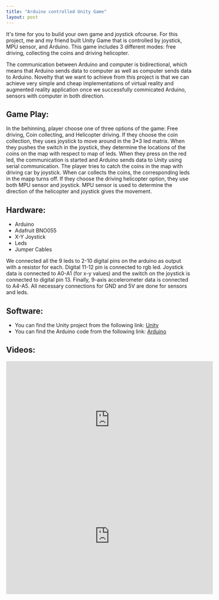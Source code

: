 ```yaml
---
title: "Arduino controlled Unity Game"
layout: post
---
```


It's time for you to build your own game and joystick ofcourse. For this project, me and my friend built Unity Game that is controlled by joystick, MPU sensor, and Arduino. This game includes 3 different modes: free driving, collecting the coins and driving helicopter.


The communication between Arduino and computer is bidirectional, which means that Arduino sends data to computer as well as computer sends data to Arduino. Novelty that we want to achieve from this project is that we can achieve very simple and cheap implementations of virtual reality and augmented reality application once we successfully commicated Arduino, sensors with computer in both direction.

## Game Play:

In the behinning, player choose one of three options of the game: Free driving, Coin collecting, and Helicopter driving. If they choose the coin collection, they uses joystick to move around in the 3*3 led matrix. When they pushes the switch in the joystick, they determine the locations of the coins on the map with respect to map of leds. When they press on the red led, the communication is started and Arduino sends data to Unity using serial communication. The player tries to catch the coins in the map with driving car by joystick. When car collects the coins, the corresponding leds in the mapp turns off. If they choose the driving helicopter option, they use both MPU sensor and joystick. MPU sensor is used to determine the direction of the helicopter and joystick gives the movement. 

## Hardware:

- Arduino
- Adafruit BNO055 
- X-Y Joystick
- Leds
- Jumper Cables

We connected all the 9 leds to 2-10 digital pins on the arduino as output with a resistor for each. Digital 11-12 pin is connected to rgb led. Joystick data is connected to A0-A1 (for x-y values) and the switch on the joystick is connected to digital pin 13. Finally, 9-axis accelerometer data is connected to A4-A5. All necessary connections for GND and 5V are done for sensors and leds. 

## Software:

- You can find the Unity project from the following link: [Unity]()
- You can find the Arduino code from the following link: [Arduino](https://drive.google.com/file/d/1HiJcFdxNFYRmZIJlnGq5p45u66svs1Hc/view?usp=sharing)

## Videos:

<iframe width="560" height="315" src="https://www.youtube.com/embed/pQyqaxi_bWM" title="YouTube video player" frameborder="0" allow="accelerometer; autoplay; clipboard-write; encrypted-media; gyroscope; picture-in-picture" allowfullscreen></iframe>

<iframe width="560" height="315" src="https://www.youtube.com/embed/pQyqaxi_bWM" title="YouTube video player" frameborder="0" allow="accelerometer; autoplay; clipboard-write; encrypted-media; gyroscope; picture-in-picture" allowfullscreen></iframe>



